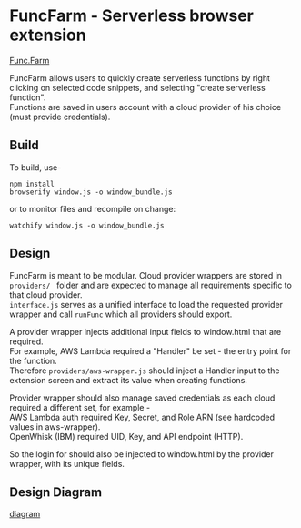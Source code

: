 # FuncFarm - Serverless browser extension

[Func.Farm](http://func.farm/)  
  
FuncFarm allows users to quickly create serverless functions by right clicking on selected code snippets, and selecting "create serverless function".  
Functions are saved in users account with a cloud provider of his choice (must provide credentials).  

## Build

To build, use- 
```
npm install
browserify window.js -o window_bundle.js
```

or to monitor files and recompile on change:
```
watchify window.js -o window_bundle.js
```

## Design

FuncFarm is meant to be modular. Cloud provider wrappers are stored in ```providers/ ``` folder and are expected to manage all requirements specific to that cloud provider.  
```interface.js``` serves as a unified interface to load the requested provider wrapper and call ```runFunc``` which all providers should export.  
  
A provider wrapper injects additional input fields to window.html that are required.  
For example, AWS Lambda required a "Handler" be set - the entry point for the function.  
Therefore ```providers/aws-wrapper.js``` should inject a Handler input to the extension screen and extract its value when creating functions.  
  
Provider wrapper should also manage saved credentials as each cloud required a different set, for example -  
AWS Lambda auth required Key, Secret, and Role ARN  (see hardcoded values in aws-wrapper).  
OpenWhisk (IBM) required UID, Key, and API endpoint (HTTP).

So the login for should also be injected to window.html by the provider wrapper, with its unique fields.

## Design Diagram
[diagram](https://www.draw.io/?title=Extension%20Diagram.html#R7VxRl5o4FP41njP7MD1AAOVxdMZtz9nu9nQe2j5mIGpaIG4Io9NfvwkEBIOWbQ0Z3PVFcgMY7s138%2BVLcAIWyf53Creb9yRC8cSxov0E3E8cx3YDm38Jy0tp8adOaVhTHMmTDoZH%2FB1JoyWtOY5Q1jqRERIzvG0bQ5KmKGQtG6SU7NqnrUjc%2FtUtXCPF8BjCWLV%2BwhHbSKvtB4eKtwivN%2FKnZ860rEhgdbJ8kmwDI7JrmMDDBCwoIaw8SvYLFAvnVX4pr1ueqK0bRlHKel3gRMiHbjB98mfAQcGtDMQzjHP5sE8w%2FLamJE%2BjN18z2Wr2UrmiqEDibtYEzHcbzNDjFoaidseDz20blsS8ZPPDFY7jBYkJLa4Fy%2BIj7CRlDbtVfLhdtgVRhvYnH9Cu3cb7GyIJYvSFn1JdUHn6pepCsrxrBK46Z9OImSttUPaVdX3rgzv5gfRoT%2B%2F6iv9QxHuWLBLKNmRNUhg%2FHKzztodDkuBQHjc8i%2FaYfRbmN54sfalqUt7oRpUofpE3iGC2Ke4sTvyKGHuRWIM5I9x0aNAfhGyrIJ4Nlnie86Hij09yGqITLgISz5CuETtxjtsdcopiyPBz%2B%2FcvGj%2BgoGPBvYH27D1Kc17xjqFk4vgxb%2Fj8ifKjtTi6oaJbhTEOv4mnRzHPSSj6TT1x%2FOjye6LL04EuoCYvXXh7jchxeyDHM4YcoDv12Y3E18h1Q6S%2BjFHyDTVq7MCyCuwNGFobmIqtq2ZFiiBDRR5IBb8Ze15z%2BuY1X0deq7vI605jB7i1wFZg70I48HrgwPnVHCcv%2FUAwb1rdJZxZu0u41lGoy0bJq46iXTfj5zqApwDsEaURt7xHWcbnGrcT0Rd9mAjkpE%2BZ%2BCppBibp6MEHZibBN1V8%2F1e6KKnckV8FD2w7rz0upCRFRx6VJhjjdcqLIfcQ4va58B%2Fm8807WZHgKCpQ3RWtdjx1BiY4yoqOGhi3Iy6OFrLn6iYUA8ylThMHzVxx1iORBqb4xEyBXEkjxqg%2FgOlr0h%2BApxs0A7BwY6AJ%2BrAP3xRqgg6SICiAeFBKnnGEaIc0AXfZNQgRCsw8k0KErepEMoMVXhq7c%2FtOhrSkMFudbeZZV9fewizbERqpNZRwz19fn6%2BXR8zwZP187PTQUpOzQ91lhhbLAnfL6Zk4HsXd9az7Swo%2Fdh%2BiZhvTw6fXsKBxJugngquZZ%2FQKumuMaNgqP0%2BJoBkZfBbOvxMXp19L6rEiNBldZg3so8zaV4EAWkY8ldmt8jTklhQmHQPZDYWcayTXSOt6B0IL9ah%2BqLX8F6EC8pjx5x%2B7e%2BuyGZnbUdz7MU%2B5YZ4zNkIdExwrxl3etQbrvOqc5C3PE3EXdR6hq712Rwaqq4Oh8rWjyvUxzhhK0QgzxNFI2KXF%2B4N1YV9xLBaC%2BYo7bIza4PRV7U3yrlIbvJ9zN5%2BbwE0uw9mrHX7nObsxSd1Rl7GIXMYSfL29dKgOCG2YWTRPl5yB3lwDxXT7jNKDcSCgprgFSXmvzsPBCaawV%2Bi3LuBpJd311Wj1LIUE15juhloKAX3SHZiZSndATXcp2olf2WW3AhnbobmYdjAFJsHkaweTGR2wETydYOql91nd%2FWEAMKl6X7WgyMnAsgGpgh2MnhEcq3%2BGXxmY%2FQ%2Btn4dWFZLz0HJMQatq3mugezqQ05dLa0GOq%2BqJIUURfxYMYzGNkesVy9H7ufafGT%2Frz1CnmbTGld%2BBMpTfI0M5xvb2%2ByqTflet7eF0m8s1vqItf%2BeY44sf3n16LD0BeQM6mLa6U5aiDH%2BHT5Ieg%2FlWbKMunsObT7z7yb%2FZIxvDJxTP67cWG7FbFZ%2BfwaZ8k1S2cFJvaW1FuxsYJ1F8a71x%2FGrCX6kPZekX96pXL0JV%2B3Xa15PVKkMX36PuqspFvb4w8vTatZowoC6rfY%2BFEV3WH0aXdfts2vRO9IcBCKC6tt8QV69JoOitq%2BoBkQGOchmgLKfOvXOvHyhen5mSNzUFFE8FykeU5TH7r5IL74fkYmr7oD2OXYRc2K17TofgFp46Tb6SLBkcZUnP6N5qz9GeJQ1oTYNl0OqvaM5mUGMybtW8thwCGapwZIl7K%2FIt4f17R3HxNjdeCT%2FtccaM67y6gWiYrnS8dZqzYrY9srnU8RZDr%2B%2Bir56XFFRJkEP1IUaJGLSkWYXAqi1vrDCKIyEg3gjoiHes%2Fyw24vL2WPWcVxTE7tBr2CNhW%2B6P0dG1v87WssFuqqLjQ%2F2Gm5VtUYhXODzELEGC7o3e6Y5G6PDi4U%2FHSsp2%2BOs28PAP)
